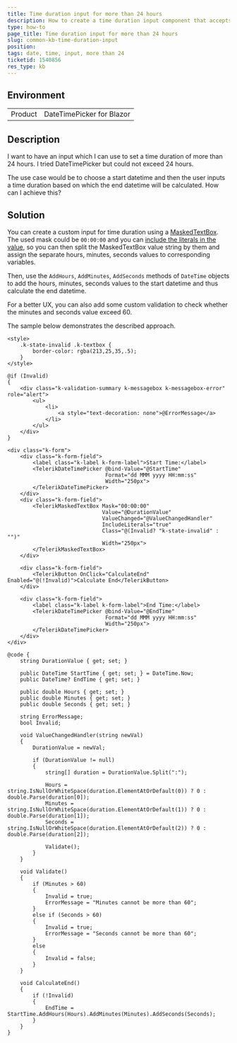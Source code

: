 ```yaml
---
title: Time duration input for more than 24 hours
description: How to create a time duration input component that accepts more than 24 hours?
type: how-to
page_title: Time duration input for more than 24 hours
slug: common-kb-time-duration-input
position: 
tags: date, time, input, more than 24
ticketid: 1540856
res_type: kb
---
```


## Environment
<table>
	<tbody>
		<tr>
			<td>Product</td>
			<td>DateTimePicker for Blazor</td>
		</tr>
	</tbody>
</table>


## Description

I want to have an input which I can use to set a time duration of more than 24 hours. I tried DateTimePicker but could not exceed 24 hours.

The use case would be to choose a start datetime and then the user inputs a time duration based on which the end datetime will be calculated. How can I achieve this?

## Solution

You can create a custom input for time duration using a [MaskedTextBox](slug://maskedtextbox-overview). The used mask could be `00:00:00` and you can [include the literals in the value](slug://maskedtextbox-mask-prompt#include-literals-in-the-value), so you can then split the MaskedTextBox value string by them and assign the separate hours, minutes, seconds values to corresponding variables.

Then, use the `AddHours`, `AddMinutes`, `AddSeconds` methods of `DateTime` objects to add the hours, minutes, seconds values to the start datetime and thus calculate the end datetime.

For a better UX, you can also add some custom validation to check whether the minutes and seconds value exceed 60.

The sample below demonstrates the described approach.

````RAZOR
<style>
	.k-state-invalid .k-textbox {
		border-color: rgba(213,25,35,.5);
	}
</style>

@if (Invalid)
{
	<div class="k-validation-summary k-messagebox k-messagebox-error" role="alert">
		<ul>
			<li>
				<a style="text-decoration: none">@ErrorMessage</a>
			</li>
		</ul>
	</div>
}

<div class="k-form">
	<div class="k-form-field">
		<label class="k-label k-form-label">Start Time:</label>
		<TelerikDateTimePicker @bind-Value="@StartTime"
							   Format="dd MMM yyyy HH:mm:ss"
							   Width="250px">
		</TelerikDateTimePicker>
	</div>
	<div class="k-form-field">
		<TelerikMaskedTextBox Mask="00:00:00"
							  Value="@DurationValue"
							  ValueChanged="@ValueChangedHandler"
							  IncludeLiterals="true"
							  Class="@(Invalid? "k-state-invalid" : "")"
							  Width="250px">
		</TelerikMaskedTextBox>
	</div>

	<div class="k-form-field">
		<TelerikButton OnClick="CalculateEnd" Enabled="@(!Invalid)">Calculate End</TelerikButton>
	</div>

	<div class="k-form-field">
		<label class="k-label k-form-label">End Time:</label>
		<TelerikDateTimePicker @bind-Value="@EndTime"
							   Format="dd MMM yyyy HH:mm:ss"
							   Width="250px">
		</TelerikDateTimePicker>
	</div>
</div>

@code {
	string DurationValue { get; set; }

	public DateTime StartTime { get; set; } = DateTime.Now;
	public DateTime? EndTime { get; set; }

	public double Hours { get; set; }
	public double Minutes { get; set; }
	public double Seconds { get; set; }

	string ErrorMessage;
	bool Invalid;

	void ValueChangedHandler(string newVal)
	{
		DurationValue = newVal;

		if (DurationValue != null)
		{
			string[] duration = DurationValue.Split(":");

			Hours = string.IsNullOrWhiteSpace(duration.ElementAtOrDefault(0)) ? 0 : double.Parse(duration[0]);
			Minutes = string.IsNullOrWhiteSpace(duration.ElementAtOrDefault(1)) ? 0 : double.Parse(duration[1]);
			Seconds = string.IsNullOrWhiteSpace(duration.ElementAtOrDefault(2)) ? 0 : double.Parse(duration[2]);

			Validate();
		}
	}

	void Validate()
	{
		if (Minutes > 60)
		{
			Invalid = true;
			ErrorMessage = "Minutes cannot be more than 60";
		}
		else if (Seconds > 60)
		{
			Invalid = true;
			ErrorMessage = "Seconds cannot be more than 60";
		}
		else
		{
			Invalid = false;
		}
	}

	void CalculateEnd()
	{
		if (!Invalid)
		{
			EndTime = StartTime.AddHours(Hours).AddMinutes(Minutes).AddSeconds(Seconds);
		}
	}
}
````